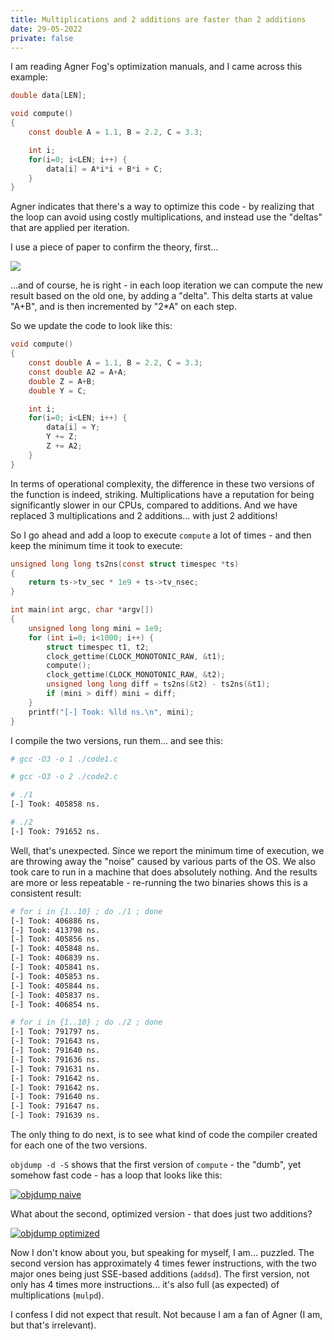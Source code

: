 ```yaml
---
title: Multiplications and 2 additions are faster than 2 additions
date: 29-05-2022
private: false
---
```


I am reading Agner Fog's optimization manuals, and I came across this example:

```c
double data[LEN];

void compute()
{
    const double A = 1.1, B = 2.2, C = 3.3;

    int i;
    for(i=0; i<LEN; i++) {
        data[i] = A*i*i + B*i + C;
    }
}
```

Agner indicates that there's a way to optimize this code - by realizing that the loop can avoid using costly multiplications, and instead use the "deltas" that are applied per iteration.

I use a piece of paper to confirm the theory, first...

![](https://i.stack.imgur.com/wzzgt.png)

...and of course, he is right - in each loop iteration we can compute the new result based on the old one, by adding a "delta". This delta starts at value "A+B", and is then incremented by "2\*A" on each step.

So we update the code to look like this:

```c
void compute()
{
    const double A = 1.1, B = 2.2, C = 3.3;
    const double A2 = A+A;
    double Z = A+B;
    double Y = C;

    int i;
    for(i=0; i<LEN; i++) {
        data[i] = Y;
        Y += Z;
        Z += A2;
    }
}
```

In terms of operational complexity, the difference in these two versions of the function is indeed, striking. Multiplications have a reputation for being significantly slower in our CPUs, compared to additions. And we have replaced 3 multiplications and 2 additions... with just 2 additions!

So I go ahead and add a loop to execute `compute` a lot of times - and then keep the minimum time it took to execute:

```c
unsigned long long ts2ns(const struct timespec *ts)
{
    return ts->tv_sec * 1e9 + ts->tv_nsec;
}

int main(int argc, char *argv[])
{
    unsigned long long mini = 1e9;
    for (int i=0; i<1000; i++) {
        struct timespec t1, t2;
        clock_gettime(CLOCK_MONOTONIC_RAW, &t1);
        compute();
        clock_gettime(CLOCK_MONOTONIC_RAW, &t2);
        unsigned long long diff = ts2ns(&t2) - ts2ns(&t1);
        if (mini > diff) mini = diff;
    }
    printf("[-] Took: %lld ns.\n", mini);
}
```

I compile the two versions, run them... and see this:

```bash
# gcc -O3 -o 1 ./code1.c

# gcc -O3 -o 2 ./code2.c

# ./1
[-] Took: 405858 ns.

# ./2
[-] Took: 791652 ns.
```

Well, that's unexpected. Since we report the minimum time of execution, we are throwing away the "noise" caused by various parts of the OS. We also took care to run in a machine that does absolutely nothing. And the results are more or less repeatable - re-running the two binaries shows this is a consistent result:

```bash
# for i in {1..10} ; do ./1 ; done
[-] Took: 406886 ns.
[-] Took: 413798 ns.
[-] Took: 405856 ns.
[-] Took: 405848 ns.
[-] Took: 406839 ns.
[-] Took: 405841 ns.
[-] Took: 405853 ns.
[-] Took: 405844 ns.
[-] Took: 405837 ns.
[-] Took: 406854 ns.

# for i in {1..10} ; do ./2 ; done
[-] Took: 791797 ns.
[-] Took: 791643 ns.
[-] Took: 791640 ns.
[-] Took: 791636 ns.
[-] Took: 791631 ns.
[-] Took: 791642 ns.
[-] Took: 791642 ns.
[-] Took: 791640 ns.
[-] Took: 791647 ns.
[-] Took: 791639 ns.
```

The only thing to do next, is to see what kind of code the compiler created for each one of the two versions.

`objdump -d -S` shows that the first version of `compute` - the "dumb", yet somehow fast code - has a loop that looks like this:

[![objdump naive](https://i.stack.imgur.com/JbWNJ.png)](https://i.stack.imgur.com/JbWNJ.png)

What about the second, optimized version - that does just two additions?

[![objdump optimized](https://i.stack.imgur.com/HQwXx.png)](https://i.stack.imgur.com/HQwXx.png)

Now I don't know about you, but speaking for myself, I am... puzzled. The second version has approximately 4 times fewer instructions, with the two major ones being just SSE-based additions (`addsd`). The first version, not only has 4 times more instructions... it's also full (as expected) of multiplications (`mulpd`).

I confess I did not expect that result. Not because I am a fan of Agner (I am, but that's irrelevant).
